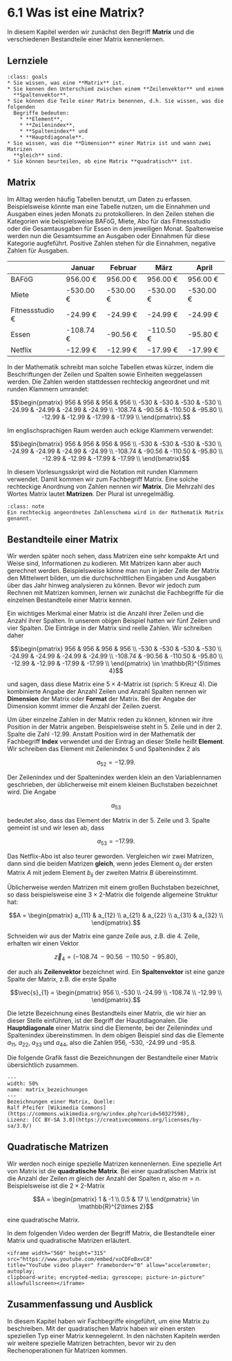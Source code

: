 # 6.1 Was ist eine Matrix?

In diesem Kapitel werden wir zunächst den Begriff **Matrix** und die
verschiedenen Bestandteile einer Matrix kennenlernen.

## Lernziele

```{admonition} Lernziele
:class: goals
* Sie wissen, was eine **Matrix** ist.
* Sie kennen den Unterschied zwischen einem **Zeilenvektor** und einem
  **Spaltenvektor**. 
* Sie können die Teile einer Matrix benennen, d.h. Sie wissen, was die folgenden
  Begriffe bedeuten: 
    * **Element**, 
    * **Zeilenindex**, 
    * **Spaltenindex** und
    * **Hauptdiagonale**.
* Sie wissen, was die **Dimension** einer Matrix ist und wann zwei Matrizen
  **gleich** sind.
* Sie können beurteilen, ob eine Matrix **quadratisch** ist.
```

## Matrix

Im Alltag werden häufig Tabellen benutzt, um Daten zu erfassen. Beispielsweise
könnte man eine Tabelle nutzen, um die Einnahmen und Ausgaben eines jeden Monats
zu protokollieren. In den Zeilen stehen die Kategorien wie beispielsweise BAFöG,
Miete, Abo für das Fitnessstudio oder die Gesamtausgaben für Essen in dem
jeweiligen Monat. Spaltenweise werden nun die Gesamtsumme an Ausgaben oder
Einnahmen für diese Kategorie augfeführt. Positive Zahlen stehen für die
Einnahmen, negative Zahlen für Ausgaben.

|   | Januar | Februar | März  | April  |
|---|---|---|---|---|
| BAFöG | 956.00 €| 956.00 €| 956.00 €| 956.00 €|
| Miete | -530.00 € | -530.00 € | -530.00 € | -530.00 € |
| Fitnessstudio € | -24.99 € | -24.99 € | -24.99 € |-24.99 € |
| Essen | -108.74 €  | -90.56 €| -110.50 € | -95.80 €|
| Netflix |-12.99 € | -12.99 € | -17.99 € | -17.99 €|

In der Mathematik schreibt man solche Tabellen etwas kürzer, indem die
Beschriftungen der Zeilen und Spalten sowie Einheiten weggelassen werden. Die
Zahlen werden stattdessen rechteckig angeordnet und mit runden Klammern
umrandet:

$$\begin{pmatrix}
956 & 956 & 956 & 956 \\
-530 & -530 & -530 & -530 \\
-24.99 & -24.99 & -24.99 & -24.99 \\
-108.74 & -90.56 & -110.50 & -95.80 \\
-12.99 & -12.99 & -17.99 & -17.99 \\
\end{pmatrix}.$$

Im englischsprachigen Raum werden auch eckige Klammern verwendet:

$$\begin{bmatrix}
956 & 956 & 956 & 956 \\
-530 & -530 & -530 & -530 \\
-24.99 & -24.99 & -24.99 & -24.99 \\
-108.74 & -90.56 & -110.50 & -95.80 \\
-12.99 & -12.99 & -17.99 & -17.99 \\
\end{bmatrix}$$

In diesem Vorlesungsskript wird die Notation mit runden Klammern verwendet.
Damit kommen wir zum Fachbegriff Matrix. Eine solche rechteckige Anordnung von
Zahlen nennen wir **Matrix**. Die Mehrzahl des Wortes Matrix lautet
**Matrizen**. Der Plural ist unregelmäßig.

```{admonition}  Was ist ... eine Matrix?
:class: note
Ein rechteckig angeordnetes Zahlenschema wird in der Mathematik Matrix genannt.
```

## Bestandteile einer Matrix

Wir werden später noch sehen, dass Matrizen eine sehr kompakte Art und Weise
sind, Informationen zu kodieren. Mit Matrizen kann aber auch gerechnet werden.
Beispielsweise könne man nun in jeder Zeile der Matrix den Mittelwert bilden, um
die durchschnittlichen Eingaben und Ausgaben über das Jahr hinweg analysieren zu
können. Bevor wir jedoch zum Rechnen mit Matrizen kommen, lernen wir zunächst
die Fachbegriffe für die einzelnen Bestandteile einer Matrix kennen.

Ein wichtiges Merkmal einer Matrix ist die Anzahl ihrer Zeilen und die Anzahl
ihrer Spalten. In unserem obigen Beispiel hatten wir fünf Zeilen und vier
Spalten. Die Einträge in der Matrix sind reelle Zahlen. Wir schreiben daher

$$\begin{pmatrix}
956 & 956 & 956 & 956 \\
-530 & -530 & -530 & -530 \\
-24.99 & -24.99 & -24.99 & -24.99 \\
-108.74 & -90.56 & -110.50 & -95.80 \\
-12.99 & -12.99 & -17.99 & -17.99 \\
\end{pmatrix} \in \mathbb{R}^{5\times 4}$$

und sagen, dass diese Matrix eine $5\times 4$-Matrix ist (sprich: 5 Kreuz 4).
Die kombinierte Angabe der Anzahl Zeilen und Anzahl Spalten nennen wir
**Dimension** der Matrix oder **Format** der Matrix. Bei der Angabe der
Dimension kommt immer die Anzahl der Zeilen zuerst.

Um über einzelne Zahlen in der Matrix reden zu können, können wir ihre Position
in der Matrix angeben. Beispielsweise steht in 5. Zeile und in der 2. Spalte die
Zahl -12.99. Anstatt Position wird in der Mathematik der Fachbegriff **Index**
verwendet und der Eintrag an dieser Stelle heißt **Element**. Wir schreiben das
Element mit Zeilenindex 5 und Spaltenindex 2 als

$$a_{5 2} = -12.99.$$

Der Zeilenindex und der Spaltenindex werden klein an den Variablennamen
geschrieben, der üblicherweise mit einem kleinen Buchstaben bezeichnet wird. Die
Angabe

$$a_{5 3}$$

bedeutet also, dass das Element der Matrix in der 5. Zeile und 3. Spalte gemeint
ist und wir lesen ab, dass

$$a_{5 3}=-17.99.$$

Das Netflix-Abo ist also teurer geworden. Vergleichen wir zwei Matrizen, dann
sind die beiden Matrizen **gleich**, wenn jedes Element $a_{ij}$ der ersten
Matrix $A$ mit jedem Element $b_{ij}$ der zweiten Matrix $B$ übereinstimmt.

Üblicherweise werden Matrizen mit einem großen Buchstaben bezeichnet, so dass
beispielsweise eine $3\times 2$-Matrix die folgende allgemeine Struktur hat:

$$A = \begin{pmatrix}
a_{11} & a_{12} \\
a_{21} & a_{22} \\
a_{31} & a_{32} \\
\end{pmatrix}.$$

Schneiden wir aus der Matrix eine ganze Zeile aus, z.B. die 4. Zeile, erhalten
wir einen Vektor

$$\vec{z}_{4} = (-108.74 \; -90.56 \; -110.50 \; -95.80),$$

der auch als **Zeilenvektor** bezeichnet wird. Ein **Spaltenvektor** ist eine
ganze Spalte der Matrix, z.B. die erste Spalte

$$\vec{s}_{1} = \begin{pmatrix}
956 \\
-530 \\
-24.99 \\
-108.74 \\
-12.99 \\
\end{pmatrix}.$$

Die letzte Bezeichnung eines Bestandteils einer Matrix, die wir hier an dieser
Stelle einführen, ist der Begriff der Hauptdiagonalen. Die **Hauptdiagonale**
einer Matrix sind die Elemente, bei der Zeilenindex und Spaltenindex
übereinstimmen. In dem obigen Beispiel sind das die Elemente $a_{11}$, $a_{22}$,
$a_{33}$ und $a_{44}$, also die Zahlen 956, -530, -24.99 und -95.8.

Die folgende Grafik fasst die Bezeichnungen der Bestandteile einer Matrix
übersichtlich zusammen.

```{figure} pics/matrix_bezeichnungen.svg
---
width: 50%
name: matrix_bezeichnungen
---
Bezeichnungen einer Matrix, Quelle:
Ralf Pfeifer [Wikimedia Commons](https://commons.wikimedia.org/w/index.php?curid=50327598),
Lizenz: [CC BY-SA 3.0](https://creativecommons.org/licenses/by-sa/3.0/)
```

## Quadratische Matrizen

Wir werden noch einige spezielle Matrizen kennenlernen. Eine spezielle Art von
Matrix ist die **quadratische Matrix**. Bei einer quadratischen Matrix ist die
Anzahl der Zeilen $m$ gleich der Anzahl der Spalten $n$, also $m = n$.
Beispielsweise ist die $2\times 2$-Matrix

$$A = \begin{pmatrix}
1 & -1 \\
0.5 & 17 \\
\end{pmatrix} \in \mathbb{R}^{2\times 2}$$

eine quadratische Matrix.

In dem folgenden Video werden der Begriff Matrix, die Bestandteile einer Matrix
und quadratische Matrizen erläutert.

```{dropdown} Video "Matrix" von Mathematische Methoden
<iframe width="560" height="315" src="https://www.youtube.com/embed/voCDFoBxvC8"
title="YouTube video player" frameborder="0" allow="accelerometer; autoplay;
clipboard-write; encrypted-media; gyroscope; picture-in-picture" allowfullscreen></iframe>
```

## Zusammenfassung und Ausblick

In diesem Kapitel haben wir Fachbegriffe eingeführt, um eine Matrix zu
beschreiben. Mit der quadratischen Matrix haben wir einen ersten speziellen Typ
einer Matrix kennegelernt. In den nächsten Kapiteln werden wir weitere spezielle
Matrizen betrachten, bevor wir zu den Rechenoperationen für Matrizen kommen.
